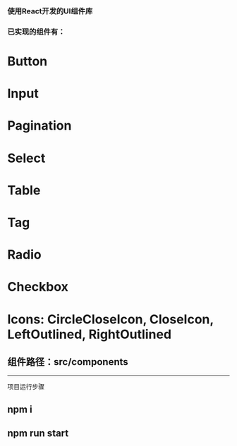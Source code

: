 
### 使用React开发的UI组件库

### 已实现的组件有：
 #  Button
 #  Input
 #  Pagination
 #  Select
 #  Table
 #  Tag
 #  Radio
 #  Checkbox
 #  Icons: CircleCloseIcon, CloseIcon, LeftOutlined, RightOutlined

## 组件路径：src/components

-----------
项目运行步骤
## npm i
## npm run start
